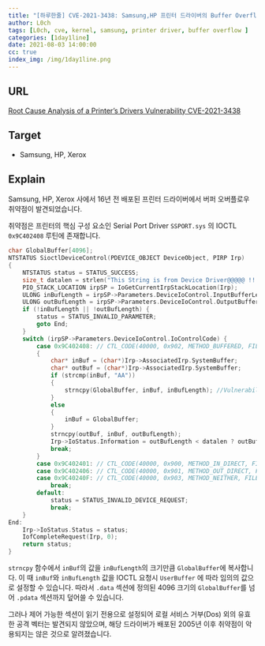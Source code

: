 ```yaml
---
title: "[하루한줄] CVE-2021-3438: Samsung,HP 프린터 드라이버의 Buffer Overflow 취약점"
author: L0ch
tags: [L0ch, cve, kernel, samsung, printer driver, buffer overflow ]
categories: [1day1line]
date: 2021-08-03 14:00:00
cc: true
index_img: /img/1day1line.png
---
```


## URL

 [Root Cause Analysis of a Printer’s Drivers Vulnerability CVE-2021-3438](https://voidsec.com/root-cause-analysis-of-cve-2021-3438/)

## Target

- Samsung, HP, Xerox 

## Explain

Samsung, HP, Xerox 사에서 16년 전 배포된 프린터 드라이버에서 버퍼 오버플로우 취약점이 발견되었습니다.

취약점은 프린터의 핵심 구성 요소인 Serial Port Driver `SSPORT.sys` 의 IOCTL `0x9C402408` 루틴에 존재합니다.

```c
char GlobalBuffer[4096];
NTSTATUS SioctlDeviceControl(PDEVICE_OBJECT DeviceObject, PIRP Irp)
{
    NTSTATUS status = STATUS_SUCCESS;
    size_t datalen = strlen("This String is from Device Driver@@@@@ !!!") + 1;
    PIO_STACK_LOCATION irpSP = IoGetCurrentIrpStackLocation(Irp);
    ULONG inBufLength = irpSP->Parameters.DeviceIoControl.InputBufferLength;
    ULONG outBufLength = irpSP->Parameters.DeviceIoControl.OutputBufferLength;
    if (!inBufLength || !outBufLength) {
        status = STATUS_INVALID_PARAMETER;
        goto End;
    }
    switch (irpSP->Parameters.DeviceIoControl.IoControlCode) {
        case 0x9C402408: // CTL_CODE(40000, 0x902, METHOD_BUFFERED, FILE_ANY_ACCESS)
        {
            char* inBuf = (char*)Irp->AssociatedIrp.SystemBuffer;
            char* outBuf = (char*)Irp->AssociatedIrp.SystemBuffer;
            if (strcmp(inBuf, "AA"))
            {
                strncpy(GlobalBuffer, inBuf, inBufLength); //Vulnerability
            }
            else
            {
                inBuf = GlobalBuffer;
            }
            strncpy(outBuf, inBuf, outBufLength);
            Irp->IoStatus.Information = outBufLength < datalen ? outBufLength : datalen; 
            break; 
        } 
        case 0x9C402401: // CTL_CODE(40000, 0x900, METHOD_IN_DIRECT, FILE_ANY_ACCESS)
        case 0x9C402406: // CTL_CODE(40000, 0x901, METHOD_OUT_DIRECT, FILE_ANY_ACCESS)
        case 0x9C40240F: // CTL_CODE(40000, 0x903, METHOD_NEITHER, FILE_ANY_ACCESS) 
            break; 
        default: 
            status = STATUS_INVALID_DEVICE_REQUEST; 
            break;
    } 
End: 
    Irp->IoStatus.Status = status;
    IofCompleteRequest(Irp, 0);
    return status;
}
```

`strncpy` 함수에서 `inBuf`의 값을 `inBufLength`의 크기만큼  `GlobalBuffer`에 복사합니다. 이 때 `inBuf`와 `inBufLength` 값을 IOCTL 요청시 `UserBuffer` 에 따라 임의의 값으로 설정할 수 있습니다. 따라서 `.data` 섹션에 정의된 4096 크기의  `GlobalBuffer`를 넘어 `.pdata` 섹션까지 덮어쓸 수 있습니다.

그러나 제어 가능한 섹션이 읽기 전용으로 설정되어 로컬 서비스 거부(Dos) 외의 유효한 공격 벡터는 발견되지 않았으며, 해당 드라이버가 배포된 2005년 이후 취약점이 악용되지는 않은 것으로 알려졌습니다.